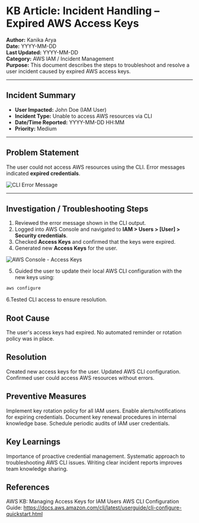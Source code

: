 # KB Article: Incident Handling – Expired AWS Access Keys

**Author:** Kanika Arya  
**Date:** YYYY-MM-DD  
**Last Updated:** YYYY-MM-DD  
**Category:** AWS IAM / Incident Management  
**Purpose:** This document describes the steps to troubleshoot and resolve a user incident caused by expired AWS access keys.

---

## Incident Summary
- **User Impacted:** John Doe (IAM User)  
- **Incident Type:** Unable to access AWS resources via CLI  
- **Date/Time Reported:** YYYY-MM-DD HH:MM  
- **Priority:** Medium

---

## Problem Statement
The user could not access AWS resources using the CLI. Error messages indicated **expired credentials**.

![CLI Error Message](assets/images/incident-handling/cli-error.png)

---

## Investigation / Troubleshooting Steps
1. Reviewed the error message shown in the CLI output.  
2. Logged into AWS Console and navigated to **IAM > Users > [User] > Security credentials**.  
3. Checked **Access Keys** and confirmed that the keys were expired.  
4. Generated new **Access Keys** for the user.  

![AWS Console - Access Keys](assets/images/incident-handling/access-keys.png)

5. Guided the user to update their local AWS CLI configuration with the new keys using:  
```bash
aws configure
```
6.Tested CLI access to ensure resolution.

## Root Cause
The user's access keys had expired.
No automated reminder or rotation policy was in place.

## Resolution
Created new access keys for the user.
Updated AWS CLI configuration.
Confirmed user could access AWS resources without errors.

## Preventive Measures
Implement key rotation policy for all IAM users.
Enable alerts/notifications for expiring credentials.
Document key renewal procedures in internal knowledge base.
Schedule periodic audits of IAM user credentials.

## Key Learnings
Importance of proactive credential management.
Systematic approach to troubleshooting AWS CLI issues.
Writing clear incident reports improves team knowledge sharing.

## References
AWS KB: Managing Access Keys for IAM Users
AWS CLI Configuration Guide: https://docs.aws.amazon.com/cli/latest/userguide/cli-configure-quickstart.html
